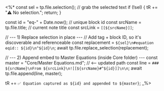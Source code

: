 <%*
const sel = tp.file.selection();               // grab the selected text
if (!sel) { tR += "⚠️ No selection."; return; }

const id = "eq-" + Date.now();                 // unique block id
const srcName = tp.file.title;                 // current note title
const srcLink = `[[${srcName}]]`;

// --- 1) Replace selection in place ---
// Add tag + block ID, so it's discoverable and referenceable
const replacement = `${sel}\n#equation eqid:: ${id}\n^${id}\n`;
await tp.file.replace_selection(replacement);

// --- 2) Append embed to Master Equations (inside Core folder) ---
const master = "Core/Master Equations.md";     // <— updated path
const line = `### ${srcName}\nFrom ${srcLink}\n![[${srcName}#^${id}]]\n\n`;
await tp.file.append(line, master);

tR += `✅ Equation captured as ${id} and appended to ${master}`;
_%>
